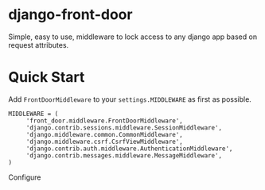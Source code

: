 django-front-door
===================


Simple, easy to use, middleware to lock access to any django app based on request attributes.

Quick Start
===========

Add `FrontDoorMiddleware` to your `settings.MIDDLEWARE` as first as possible.

    MIDDLEWARE = (
         'front_door.middleware.FrontDoorMiddleware',
         'django.contrib.sessions.middleware.SessionMiddleware',
         'django.middleware.common.CommonMiddleware',
         'django.middleware.csrf.CsrfViewMiddleware',
         'django.contrib.auth.middleware.AuthenticationMiddleware',
         'django.contrib.messages.middleware.MessageMiddleware',
    )

Configure 
